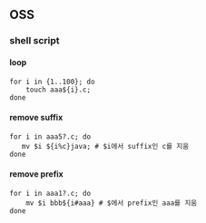 ## OSS
### shell script
#### loop
```
for i in {1..100}; do
    touch aaa${i}.c;
done
```

#### remove suffix
```
for i in aaa5?.c; do
   mv $i ${i%c}java; # $i에서 suffix인 c를 지움
done

```
#### remove prefix
```
for i in aaa1?.c; do
    mv $i bbb${i#aaa} # $에서 prefix인 aaa를 지움
done
```